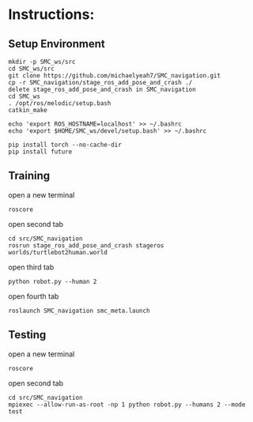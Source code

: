 # Instructions:
## Setup Environment
```
mkdir -p SMC_ws/src
cd SMC_ws/src
git clone https://github.com/michaelyeah7/SMC_navigation.git
cp -r SMC_navigation/stage_ros_add_pose_and_crash ./
delete stage_ros_add_pose_and_crash in SMC_navigation
cd SMC_ws
. /opt/ros/melodic/setup.bash
catkin_make

echo 'export ROS_HOSTNAME=localhost' >> ~/.bashrc
echo 'export $HOME/SMC_ws/devel/setup.bash' >> ~/.bashrc

pip install torch --no-cache-dir
pip install future
```

## Training
open a new terminal
```
roscore
```
open second tab
```
cd src/SMC_navigation
rosrun stage_ros_add_pose_and_crash stageros  worlds/turtlebot2human.world
```
open third tab
```
python robot.py --human 2
```
open fourth tab 
```
roslaunch SMC_navigation smc_meta.launch
```

## Testing
open a new terminal
```
roscore
```
open second tab
```
cd src/SMC_navigation
mpiexec --allow-run-as-root -np 1 python robot.py --humans 2 --mode test
```